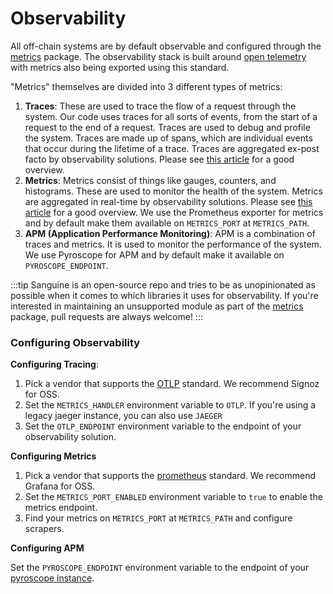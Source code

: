 # Observability

All off-chain systems are by default observable and configured through the [metrics](https://pkg.go.dev/github.com/synapsecns/sanguine/core/metrics#section-readme) package. The observability stack is built around [open telemetry](https://opentelemetry.io/) with metrics also being exported using this standard.

"Metrics" themselves are divided into 3 different types of metrics:

1. **Traces**: These are used to trace the flow of a request through the system. Our code uses traces for all sorts of events, from the start of a request to the end of a request. Traces are used to debug and profile the system. Traces are made up of spans, which are individual events that occur during the lifetime of a trace. Traces are aggregated ex-post facto by observability solutions. Please see [this article](https://grafana.com/docs/tempo/latest/introduction/) for a good overview.
2. **Metrics**: Metrics consist of things like gauges, counters, and histograms. These are used to monitor the health of the system. Metrics are aggregated in real-time by observability solutions. Please see [this article](https://grafana.com/docs/grafana-cloud/introduction/) for a good overview. We use the Prometheus exporter for metrics and by default make them available on `METRICS_PORT` at `METRICS_PATH`.
3. **APM (Application Performance Monitoring)**: APM is a combination of traces and metrics. It is used to monitor the performance of the system. We use Pyroscope for APM and by default make it available on `PYROSCOPE_ENDPOINT`.

:::tip
Sanguine is an open-source repo and tries to be as unopinionated as possible when it comes to which libraries it uses for observability. If you're interested in maintaining an unsupported module as part of the [metrics](https://pkg.go.dev/github.com/synapsecns/sanguine/core/metrics#section-readme) package, pull requests are always welcome!
:::

### Configuring Observability

**Configuring Tracing**:

1. Pick a vendor that supports the [OTLP](https://opentelemetry.io/ecosystem/vendors/) standard. We recommend Signoz for OSS.
2. Set the `METRICS_HANDLER` environment variable to `OTLP`. If you're using a legacy jaeger instance, you can also use `JAEGER`
3. Set the `OTLP_ENDPOINT` environment variable to the endpoint of your observability solution.

**Configuring Metrics**

1. Pick a vendor that supports the [prometheus](https://prometheus.io/docs/instrumenting/exporters/) standard. We recommend Grafana for OSS.
2. Set the `METRICS_PORT_ENABLED` environment variable to `true` to enable the metrics endpoint.
3. Find your metrics on `METRICS_PORT` at `METRICS_PATH` and configure scrapers.

**Configuring APM**

Set the `PYROSCOPE_ENDPOINT` environment variable to the endpoint of your [pyroscope instance](https://pyroscope.io/).
